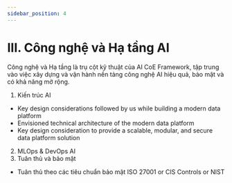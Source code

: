 ```yaml
---
sidebar_position: 4
---
```


# III. Công nghệ và Hạ tầng AI

Công nghệ và Hạ tầng là trụ cột kỹ thuật của AI CoE Framework, tập trung vào việc xây dựng và vận hành nền tảng công nghệ AI hiệu quả, bảo mật và có khả năng mở rộng.

1. Kiến trúc AI	
- Key design considerations followed by us while building a modern data platform
- Envisioned technical architecture of the modern data platform
- Key design consideration to provide a scalable, modular, and secure data platform solution
2. MLOps & DevOps AI	
3. Tuân thủ và bảo mật
- Tuân thủ theo các tiêu chuẩn bảo mật ISO 27001 or CIS Controls or NIST

